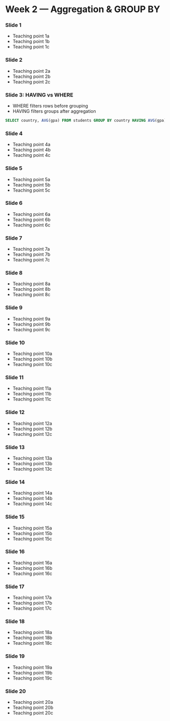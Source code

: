 # Week 2 — Aggregation & GROUP BY

### Slide 1
- Teaching point 1a
- Teaching point 1b
- Teaching point 1c


### Slide 2
- Teaching point 2a
- Teaching point 2b
- Teaching point 2c


### Slide 3: HAVING vs WHERE
- WHERE filters rows before grouping
- HAVING filters groups after aggregation

```sql
SELECT country, AVG(gpa) FROM students GROUP BY country HAVING AVG(gpa) > 3.5;
```


### Slide 4
- Teaching point 4a
- Teaching point 4b
- Teaching point 4c


### Slide 5
- Teaching point 5a
- Teaching point 5b
- Teaching point 5c


### Slide 6
- Teaching point 6a
- Teaching point 6b
- Teaching point 6c


### Slide 7
- Teaching point 7a
- Teaching point 7b
- Teaching point 7c


### Slide 8
- Teaching point 8a
- Teaching point 8b
- Teaching point 8c


### Slide 9
- Teaching point 9a
- Teaching point 9b
- Teaching point 9c


### Slide 10
- Teaching point 10a
- Teaching point 10b
- Teaching point 10c


### Slide 11
- Teaching point 11a
- Teaching point 11b
- Teaching point 11c


### Slide 12
- Teaching point 12a
- Teaching point 12b
- Teaching point 12c


### Slide 13
- Teaching point 13a
- Teaching point 13b
- Teaching point 13c


### Slide 14
- Teaching point 14a
- Teaching point 14b
- Teaching point 14c


### Slide 15
- Teaching point 15a
- Teaching point 15b
- Teaching point 15c


### Slide 16
- Teaching point 16a
- Teaching point 16b
- Teaching point 16c


### Slide 17
- Teaching point 17a
- Teaching point 17b
- Teaching point 17c


### Slide 18
- Teaching point 18a
- Teaching point 18b
- Teaching point 18c


### Slide 19
- Teaching point 19a
- Teaching point 19b
- Teaching point 19c


### Slide 20
- Teaching point 20a
- Teaching point 20b
- Teaching point 20c

